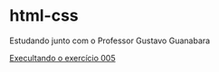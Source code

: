 # html-css

Estudando junto com o Professor Gustavo Guanabara 

<a href="http://127.0.0.1:3000/005/index.html?serverWindowId=405392c0-24c5-454b-8f0d-c1d60818bced"> Execultando o exercício 005</a>
